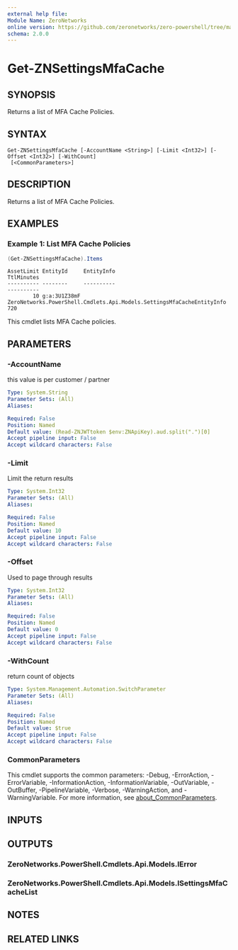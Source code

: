 ```yaml
---
external help file:
Module Name: ZeroNetworks
online version: https://github.com/zeronetworks/zero-powershell/tree/master/src/help/zeronetworks/get-znsettingsmfacache
schema: 2.0.0
---
```


# Get-ZNSettingsMfaCache

## SYNOPSIS
Returns a list of MFA Cache Policies.

## SYNTAX

```
Get-ZNSettingsMfaCache [-AccountName <String>] [-Limit <Int32>] [-Offset <Int32>] [-WithCount]
 [<CommonParameters>]
```

## DESCRIPTION
Returns a list of MFA Cache Policies.

## EXAMPLES

### Example 1: List MFA Cache Policies
```powershell
(Get-ZNSettingsMfaCache).Items
```

```output
AssetLimit EntityId     EntityInfo                                                            TtlMinutes
---------- --------     ----------                                                            ----------
        10 g:a:3U1Z38mF ZeroNetworks.PowerShell.Cmdlets.Api.Models.SettingsMfaCacheEntityInfo        720
```

This cmdlet lists MFA Cache policies.

## PARAMETERS

### -AccountName
this value is per customer / partner

```yaml
Type: System.String
Parameter Sets: (All)
Aliases:

Required: False
Position: Named
Default value: (Read-ZNJWTtoken $env:ZNApiKey).aud.split(".")[0]
Accept pipeline input: False
Accept wildcard characters: False
```

### -Limit
Limit the return results

```yaml
Type: System.Int32
Parameter Sets: (All)
Aliases:

Required: False
Position: Named
Default value: 10
Accept pipeline input: False
Accept wildcard characters: False
```

### -Offset
Used to page through results

```yaml
Type: System.Int32
Parameter Sets: (All)
Aliases:

Required: False
Position: Named
Default value: 0
Accept pipeline input: False
Accept wildcard characters: False
```

### -WithCount
return count of objects

```yaml
Type: System.Management.Automation.SwitchParameter
Parameter Sets: (All)
Aliases:

Required: False
Position: Named
Default value: $true
Accept pipeline input: False
Accept wildcard characters: False
```

### CommonParameters
This cmdlet supports the common parameters: -Debug, -ErrorAction, -ErrorVariable, -InformationAction, -InformationVariable, -OutVariable, -OutBuffer, -PipelineVariable, -Verbose, -WarningAction, and -WarningVariable. For more information, see [about_CommonParameters](http://go.microsoft.com/fwlink/?LinkID=113216).

## INPUTS

## OUTPUTS

### ZeroNetworks.PowerShell.Cmdlets.Api.Models.IError

### ZeroNetworks.PowerShell.Cmdlets.Api.Models.ISettingsMfaCacheList

## NOTES

## RELATED LINKS


